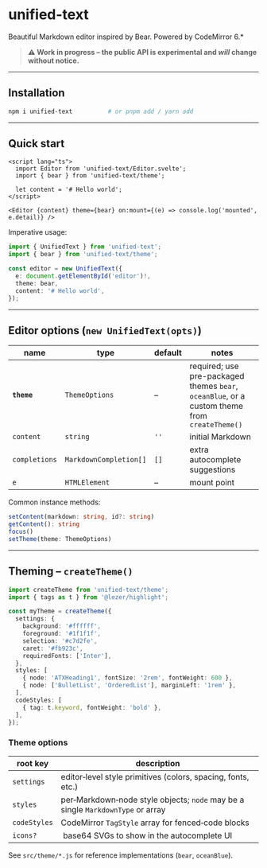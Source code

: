 # unified-text

Beautiful Markdown editor inspired by Bear. Powered by CodeMirror 6.*

> **⚠️ Work in progress – the public API is experimental and *will* change without notice.**

---

## Installation

```bash
npm i unified-text          # or pnpm add / yarn add
```

---

## Quick start

```svelte
<script lang="ts">
  import Editor from 'unified-text/Editor.svelte';
  import { bear } from 'unified-text/theme';

  let content = '# Hello world';
</script>

<Editor {content} theme={bear} on:mount={(e) => console.log('mounted', e.detail)} />
```

Imperative usage:

```ts
import { UnifiedText } from 'unified-text';
import { bear } from 'unified-text/theme';

const editor = new UnifiedText({
  e: document.getElementById('editor')!,
  theme: bear,
  content: '# Hello world',
});
```

---

## Editor options (`new UnifiedText(opts)`)


| name          | type                   | default | notes                                                                         |
| ------------- | ---------------------- | ------- | ----------------------------------------------------------------------------- |
| **`theme`**   | `ThemeOptions`         | –       | required; use pre-packaged themes `bear`, `oceanBlue`, or a custom theme from `createTheme()` |
| `content`     | `string`               | `''`    | initial Markdown                                                              |
| `completions` | `MarkdownCompletion[]` | `[]`    | extra autocomplete suggestions                                                |
| `e`           | `HTMLElement`          | –       | mount point                            |

Common instance methods:

```ts
setContent(markdown: string, id?: string)
getContent(): string
focus()
setTheme(theme: ThemeOptions)
```

---

## Theming – `createTheme()`

```ts
import createTheme from 'unified-text/theme';
import { tags as t } from '@lezer/highlight';

const myTheme = createTheme({
  settings: {
    background: '#ffffff',
    foreground: '#1f1f1f',
    selection: '#c7d2fe',
    caret: '#fb923c',
    requiredFonts: ['Inter'],
  },
  styles: [
    { node: 'ATXHeading1', fontSize: '2rem', fontWeight: 600 },
    { node: ['BulletList', 'OrderedList'], marginLeft: '1rem' },
  ],
  codeStyles: [
    { tag: t.keyword, fontWeight: 'bold' },
  ],
});
```

### Theme options

| root key     | description                                                                     |
| ------------ | ------------------------------------------------------------------------------- |
| `settings`   | editor‑level style primitives (colors, spacing, fonts, etc.)                    |
| `styles`     | per‑Markdown‑node style objects; `node` may be a single `MarkdownType` or array |
| `codeStyles` | CodeMirror `TagStyle` array for fenced‑code blocks                              |
| `icons?`     |  base64 SVGs to show in the autocomplete UI                                     |

See `src/theme/*.js` for reference implementations (`bear`, `oceanBlue`).


